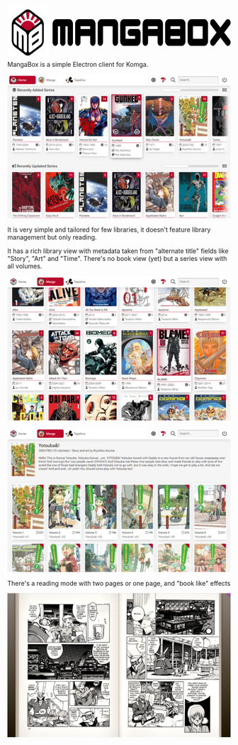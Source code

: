 <div style="display: flex; align-items: center; gap: 10px;">
  <picture>
    <img alt="MangaBox Logo" src="mangabox-logo.png" height="120px">
  </picture>
  <picture>
    <img alt="MangaBox Logo" src="mangabox-name-sticks-round.svg" height="60px">
  </picture>
</div>
MangaBox is a simple Electron client for Komga.

<picture><img alt="MangaBox main UI" src=".localassets/MangaBox_001_th.png"></picture>

It is very simple and tailored for few libraries, it doesn't feature library management but only reading.

It has a rich library view with metadata taken from "alternate title" fields like "Story", "Art" and "Time". There's no book view (yet) but a series view with all volumes.

<picture><img alt="MangaBox main UI" src=".localassets/MangaBox_002_th.png"></picture>

<picture><img alt="MangaBox main UI" src=".localassets/MangaBox_004_th.png"></picture>

There's a reading mode with two pages or one page, and "book like" effects

<picture><img alt="MangaBox main UI" src=".localassets/MangaBox_003_th.png"></picture>
